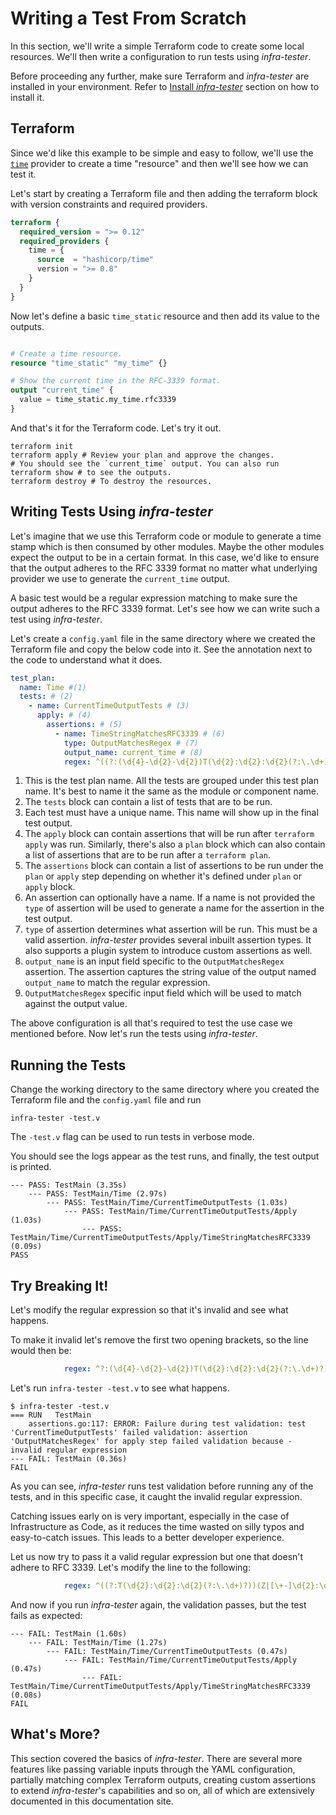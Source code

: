 # Writing a Test From Scratch

In this section, we'll write a simple Terraform code to create some
local resources. We'll then write a configuration to run tests using
*infra-tester*.

Before proceeding any further, make sure Terraform and *infra-tester*
are installed in your environment. Refer to [Install *infra-tester*](./index.md#install-infra-tester) section on how to install it.

## Terraform

Since we'd like this example to be simple and easy to follow, we'll
use the [`time`](https://registry.terraform.io/providers/hashicorp/time/latest) provider to create a time "resource" and then we'll see how we can test it.

Let's start by creating a Terraform file and then adding the terraform
block with version constraints and required providers.

```terraform title="test.tf" linenums="1"
terraform {
  required_version = ">= 0.12"
  required_providers {
    time = {
      source  = "hashicorp/time"
      version = ">= 0.8"
    }
  }
}
```

Now let's define a basic `time_static` resource and then add its value to the
outputs.

```terraform title="test.tf" linenums="10"

# Create a time resource.
resource "time_static" "my_time" {}

# Show the current time in the RFC-3339 format.
output "current_time" {
  value = time_static.my_time.rfc3339
}
```

And that's it for the Terraform code. Let's try it out.
```shell
terraform init
terraform apply # Review your plan and approve the changes.
# You should see the `current_time` output. You can also run
terraform show # to see the outputs.
terraform destroy # To destroy the resources.
```

## Writing Tests Using *infra-tester*

Let's imagine that we use this Terraform code or module to generate a time stamp which is then consumed by other modules. Maybe the other modules expect
the output to be in a certain format. In this case, we'd like to ensure that
the output adheres to the RFC 3339 format no matter what underlying provider
we use to generate the `current_time` output.

A basic test would be a regular expression matching to make sure the output
adheres to the RFC 3339 format. Let's see how we can write such a test using
*infra-tester*.

Let's create a `config.yaml` file in the same directory where we created the
Terraform file and copy the below code into it. See the annotation next
to the code to understand what it does.

```yaml title="config.yaml" linenums="1"
test_plan:
  name: Time #(1)
  tests: # (2)
    - name: CurrentTimeOutputTests # (3)
      apply: # (4)
        assertions: # (5)
          - name: TimeStringMatchesRFC3339 # (6)
            type: OutputMatchesRegex # (7)
            output_name: current_time # (8)
            regex: ^((?:(\d{4}-\d{2}-\d{2})T(\d{2}:\d{2}:\d{2}(?:\.\d+)?))(Z|[\+-]\d{2}:\d{2})?)$ # (9)
```

1. This is the test plan name. All the tests are grouped under this test plan name.
It's best to name it the same as the module or component name.
2. The `tests` block can contain a list of tests that are to be run.
3. Each test must have a unique name. This name will show up in the final test output.
4. The `apply` block can contain assertions that will be run after `terraform apply`
was run. Similarly, there's also a `plan` block which can also contain a list of
assertions that are to be run after a `terraform plan`.
5. The `assertions` block can contain a list of assertions to be run under the `plan` or `apply` step depending on whether it's defined under `plan` or `apply`
block.
6. An assertion can optionally have a name. If a name is not provided the `type` of
assertion will be used to generate a name for the assertion in the test output.
7. `type` of assertion determines what assertion will be run. This must be a
valid assertion. *infra-tester* provides several inbuilt assertion types.
It also supports a plugin system to introduce custom assertions as well.
8. `output_name` is an input field specific to the `OutputMatchesRegex` assertion.
The assertion captures the string value of the output named `output_name`
to match the regular expression.
9. `OutputMatchesRegex` specific input field which will be used to match against the output value.

The above configuration is all that's required to test the use case we mentioned before. Now let's run the tests using *infra-tester*.

## Running the Tests

Change the working directory to the same directory where you created the Terraform
file and the `config.yaml` file and run

```shell
infra-tester -test.v
```

The `-test.v` flag can be used to run tests in verbose mode.

You should see the logs appear as the test runs, and finally, the test output is
printed.

```
--- PASS: TestMain (3.35s)
    --- PASS: TestMain/Time (2.97s)
        --- PASS: TestMain/Time/CurrentTimeOutputTests (1.03s)
            --- PASS: TestMain/Time/CurrentTimeOutputTests/Apply (1.03s)
                --- PASS: TestMain/Time/CurrentTimeOutputTests/Apply/TimeStringMatchesRFC3339 (0.09s)
PASS
```

## Try Breaking It!

Let's modify the regular expression so that it's invalid and see what happens.

To make it invalid let's remove the first two opening brackets, so the
line would then be:

```yaml title="config.yaml" linenums="10"
            regex: ^?:(\d{4}-\d{2}-\d{2})T(\d{2}:\d{2}:\d{2}(?:\.\d+)?))(Z|[\+-]\d{2}:\d{2})?)$

```

Let's run `infra-tester -test.v` to see what happens.

```
$ infra-tester -test.v
=== RUN   TestMain
    assertions.go:117: ERROR: Failure during test validation: test 'CurrentTimeOutputTests' failed validation: assertion 'OutputMatchesRegex' for apply step failed validation because - invalid regular expression
--- FAIL: TestMain (0.36s)
FAIL
```
As you can see, *infra-tester* runs test validation before running any of the
tests, and in this specific case, it caught the invalid regular expression.

Catching issues early on is very important, especially in the case of
Infrastructure as Code, as it reduces the time wasted on silly typos and
easy-to-catch issues. This leads to a better developer experience.

Let us now try to pass it a valid regular expression but one that doesn't
adhere to RFC 3339. Let's modify the line to the following:

```yaml title="config.yaml" linenums="10"
            regex: ^((?:T(\d{2}:\d{2}:\d{2}(?:\.\d+)?))(Z|[\+-]\d{2}:\d{2})?)$
```

And now if you run *infra-tester* again, the validation passes, but the test
fails as expected:

```
--- FAIL: TestMain (1.60s)
    --- FAIL: TestMain/Time (1.27s)
        --- FAIL: TestMain/Time/CurrentTimeOutputTests (0.47s)
            --- FAIL: TestMain/Time/CurrentTimeOutputTests/Apply (0.47s)
                --- FAIL: TestMain/Time/CurrentTimeOutputTests/Apply/TimeStringMatchesRFC3339 (0.08s)
FAIL
```

## What's More?

This section covered the basics of *infra-tester*. There are several more
features like passing variable inputs through the YAML configuration,
partially matching complex Terraform outputs, creating custom assertions
to extend *infra-tester*'s capabilities and so on, all of which are
extensively documented in this documentation site.
